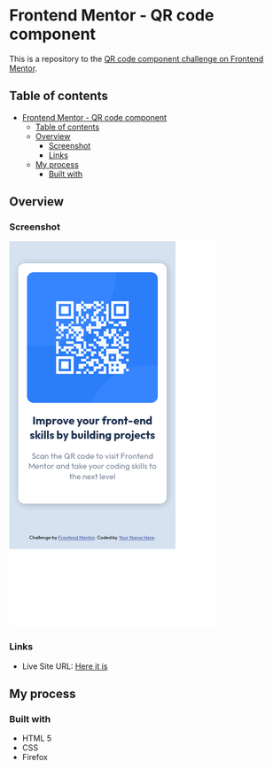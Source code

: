 # Frontend Mentor - QR code component

This is a repository to the [QR code component challenge on Frontend Mentor](https://www.frontendmentor.io/challenges/qr-code-component-iux_sIO_H).

## Table of contents

- [Frontend Mentor - QR code component](#frontend-mentor---qr-code-component)
  - [Table of contents](#table-of-contents)
  - [Overview](#overview)
    - [Screenshot](#screenshot)
    - [Links](#links)
  - [My process](#my-process)
    - [Built with](#built-with)



## Overview

### Screenshot

![Solution](images/Solution.png)

### Links

- Live Site URL: [Here it is](https://georisval.github.io/qr-code-component/)

## My process

### Built with

- HTML 5 
- CSS
- Firefox